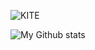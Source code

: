 ![KITE](https://i.imgur.com/medQjpA.png)

![My Github stats](https://github-readme-stats.vercel.app/api/?username=0x1ad2&show_icons=true&title_color=fff&icon_color=ffffff&text_color=ffffff&bg_color=972469)
